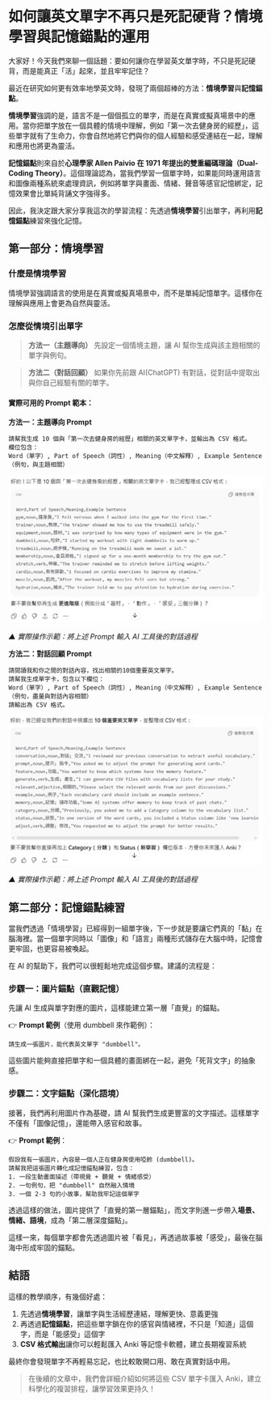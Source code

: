 # 如何讓英文單字不再只是死記硬背？情境學習與記憶錨點的運用

大家好！今天我們來聊一個話題：要如何讓你在學習英文單字時，不只是死記硬背，而是能真正「活」起來，並且牢牢記住？

最近在研究如何更有效率地學英文時，發現了兩個超棒的方法：**情境學習**與**記憶錨點**。

**情境學習**強調的是，語言不是一個個孤立的單字，而是在真實或擬真場景中的應用。當你把單字放在一個具體的情境中理解，例如「第一次去健身房的經歷」，這些單字就有了生命力，你會自然地將它們與你的個人經驗和感受連結在一起，理解和應用也將更為靈活。

**記憶錨點**則來自於**心理學家 Allen Paivio 在 1971 年提出的雙重編碼理論（Dual-Coding Theory）**。這個理論認為，當我們學習一個單字時，如果能同時運用語言和圖像兩種系統來處理資訊，例如將單字與畫面、情緒、聲音等感官記憶綁定，記憶效果會比單純背誦文字強得多。

因此，我決定跟大家分享我這次的學習流程：先透過**情境學習**引出單字，再利用**記憶錨點**練習來強化記憶。

## 第一部分：情境學習

### 什麼是情境學習

情境學習強調語言的使用是在真實或擬真場景中，而不是單純記憶單字。這樣你在理解與應用上會更為自然與靈活。

### 怎麼從情境引出單字

> **方法一（主題導向）** 先設定一個情境主題，讓 AI 幫你生成與該主題相關的單字與例句。

> **方法二（對話回顧）** 如果你先前跟 AI(ChatGPT) 有對話，從對話中提取出與你自己經驗有關的單字。

#### 實際可用的 Prompt 範本：

**方法一：主題導向 Prompt**
```
請幫我生成 10 個與「第一次去健身房的經歷」相關的英文單字卡，並輸出為 CSV 格式。
欄位包含：
Word（單字）, Part of Speech（詞性）, Meaning（中文解釋）, Example Sentence（例句，與主題相關）
```
![主題導向 AI 對話示範](./images/AI-1.png "使用主題導向方法與 AI 對話的實際操作")

*▲ 實際操作示範：將上述 Prompt 輸入 AI 工具後的對話過程*

**方法二：對話回顧 Prompt**
```
請閱讀我和你之間的對話內容，找出相關的10個重要英文單字。
請幫我生成單字卡，包含以下欄位：
Word（單字）, Part of Speech（詞性）, Meaning（中文解釋）, Example Sentence（例句，盡量與對話內容相關）
請輸出為 CSV 格式。
```
![對話回顧 AI 對話示範](./images/AI-2.png "使用對話回顧方法與 AI 對話的實際操作")

*▲ 實際操作示範：將上述 Prompt 輸入 AI 工具後的對話過程*

## 第二部分：記憶錨點練習

當我們透過「情境學習」已經得到一組單字後，下一步就是要讓它們真的「黏」在腦海裡。當一個單字同時以「圖像」和「語言」兩種形式儲存在大腦中時，記憶會更牢固，也更容易被喚起。

在 AI 的幫助下，我們可以很輕鬆地完成這個步驟。建議的流程是：

### 步驟一：圖片錨點（直觀記憶）

先讓 AI 生成與單字對應的圖片，這樣能建立第一層「直覺」的錨點。

👉 **Prompt 範例**（使用 dumbbell 來作範例）：

```
請生成一張圖片，能代表英文單字 "dumbbell"。
```

這些圖片能夠直接把單字和一個具體的畫面綁在一起，避免「死背文字」的抽象感。

### 步驟二：文字錨點（深化語境）

接著，我們再利用圖片作為基礎，請 AI 幫我們生成更豐富的文字描述。這樣單字不僅有「圖像記憶」，還能帶入感官和故事。

👉 **Prompt 範例**：

```
假設我有一張圖片，內容是一個人正在健身房使用啞鈴 (dumbbell)。  
請幫我把這張圖片轉化成記憶錨點練習，包含：  
1. 一段生動畫面描述（帶視覺 + 聽覺 + 情緒感受）  
2. 一句例句，把 "dumbbell" 自然融入情境  
3. 一個 2-3 句的小故事，幫助我牢記這個單字
```

透過這樣的做法，圖片提供了「直覺的第一層錨點」，而文字則進一步帶入**場景、情緒、語境**，成為「第二層深度錨點」。

這樣一來，每個單字都會先透過圖片被「看見」，再透過故事被「感受」，最後在腦海中形成牢固的錨點。

## 結語

這樣的教學順序，有幾個好處：

1. 先透過**情境學習**，讓單字與生活經歷連結，理解更快、意義更強
2. 再透過**記憶錨點**，把這些單字鎖在你的感官與情緒裡，不只是「知道」這個字，而是「能感受」這個字
3. **CSV 格式輸出**讓你可以輕鬆匯入 Anki 等記憶卡軟體，建立長期複習系統

最終你會發現單字不再輕易忘記，也比較敢開口用、敢在真實對話中用。

> 在後續的文章中，我們會詳細介紹如何將這些 CSV 單字卡匯入 Anki，建立科學化的複習排程，讓學習效果更持久！
